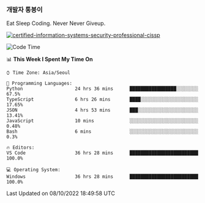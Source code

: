 ### 개발자 통붕이
Eat Sleep Coding.
Never Never Giveup.

[![certified-information-systems-security-professional-cissp](https://user-images.githubusercontent.com/44606727/157613689-acd84ec6-5f8f-4e79-89d9-a8d51f033634.png)](https://www.credly.com/badges/f394a010-85a0-450b-9136-8043af01d71c/public_url)

<!--START_SECTION:waka-->
![Code Time](http://img.shields.io/badge/Code%20Time-1%2C174%20hrs%2014%20mins-blue)

📊 **This Week I Spent My Time On** 

```text
⌚︎ Time Zone: Asia/Seoul

💬 Programming Languages: 
Python                   24 hrs 36 mins      █████████████████░░░░░░░░   67.5% 
TypeScript               6 hrs 26 mins       ████░░░░░░░░░░░░░░░░░░░░░   17.65% 
JSON                     4 hrs 53 mins       ███░░░░░░░░░░░░░░░░░░░░░░   13.41% 
JavaScript               10 mins             ░░░░░░░░░░░░░░░░░░░░░░░░░   0.48% 
Bash                     6 mins              ░░░░░░░░░░░░░░░░░░░░░░░░░   0.3%

🔥 Editors: 
VS Code                  36 hrs 28 mins      █████████████████████████   100.0%

💻 Operating System: 
Windows                  36 hrs 28 mins      █████████████████████████   100.0%

```


 Last Updated on 08/10/2022 18:49:58 UTC
<!--END_SECTION:waka-->
